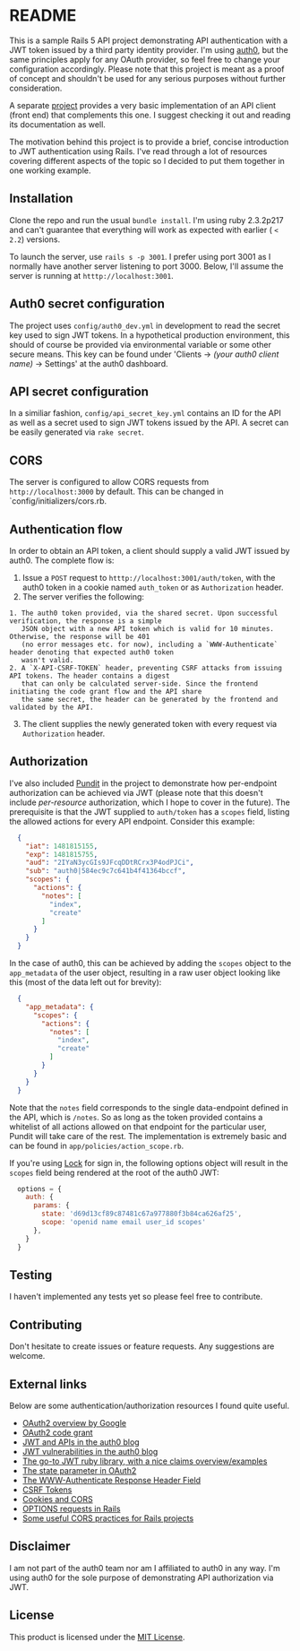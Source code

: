 # README

This is a sample Rails 5 API project demonstrating API authentication with a JWT token issued by a third party identity 
provider. I'm using [auth0](https://auth0.com/), but the same principles apply for any OAuth provider, so feel free
to change your configuration accordingly. Please note that this project is meant as a proof of concept and shouldn't 
be used for any serious purposes without further consideration.

A separate [project](https://github.com/npetkov/auth0_rails_frontend_example) provides a very basic implementation of an 
API client (front end) that complements this one. I suggest checking it out and reading its documentation as well.
 
The motivation behind this project is to provide a brief, concise introduction to JWT authentication using Rails. 
I've read through a lot of resources covering different aspects of the topic so I decided to put them together in one 
working example. 

## Installation

Clone the repo and run the usual `bundle install`. I'm using ruby 2.3.2p217 and can't guarantee that everything will 
work as expected with earlier ( `< 2.2`) versions.
  
To launch the server, use `rails s -p 3001`. I prefer using port 3001 as I normally have another server listening to 
port 3000. Below, I'll assume the server is running at `htttp://localhost:3001`.
  
## Auth0 secret configuration
  
The project uses `config/auth0_dev.yml` in development to read the secret key used to sign JWT tokens. In a hypothetical
production environment, this should of course be provided via environmental variable or some other secure means. This key
can be found under 'Clients -> _(your auth0 client name)_ -> Settings' at the auth0 dashboard.
 
## API secret configuration

In a similiar fashion, `config/api_secret_key.yml` contains an ID for the API as well as a secret used to sign JWT tokens
issued by the API. A secret can be easily generated via `rake secret`.

## CORS

The server is configured to allow CORS requests from `http://localhost:3000` by default. This can be changed in
`config/initializers/cors.rb.

## Authentication flow

In order to obtain an API token, a client should supply a valid JWT issued by auth0. The complete flow is:
 
  1. Issue a `POST` request to `htttp://localhost:3001/auth/token`, with the auth0 token in a cookie named 
  `auth_token` or as `Authorization` header.
  2. The server verifies the following:
    
    1. The auth0 token provided, via the shared secret. Upon successful verification, the response is a simple 
       JSON object with a new API token which is valid for 10 minutes. Otherwise, the response will be 401 
       (no error messages etc. for now), including a `WWW-Authenticate` header denoting that expected auth0 token 
       wasn't valid.
    2. A `X-API-CSRF-TOKEN` header, preventing CSRF attacks from issuing API tokens. The header contains a digest
       that can only be calculated server-side. Since the frontend initiating the code grant flow and the API share
       the same secret, the header can be generated by the frontend and validated by the API.
        
  3. The client supplies the newly generated token with every request via `Authorization` header.

## Authorization
   
I've also included [Pundit](https://github.com/elabs/pundit) in the project to demonstrate how per-endpoint authorization
can be achieved via JWT (please note that this doesn't include _per-resource_ authorization, which I hope to cover in the 
future). The prerequisite is that the JWT supplied to `auth/token` has a `scopes` field, listing the allowed actions
for every API endpoint. Consider this example:

```json
  {
    "iat": 1481815155,
    "exp": 1481815755,
    "aud": "2IYaN3ycGIs9JFcqDDtRCrx3P4odPJCi",
    "sub": "auth0|584ec9c7c641b4f41364bccf",
    "scopes": {
      "actions": {
        "notes": [
          "index",
          "create"
        ]
      }
    }
  }
```

In the case of auth0, this can be achieved by adding the `scopes` object to the `app_metadata` of the user object,
resulting in a raw user object looking like this (most of the data left out for brevity):

```json
  {   
    "app_metadata": {
      "scopes": {
        "actions": {
          "notes": [
            "index",
            "create"
          ]
        }
      }
    }
  }
```

Note that the `notes` field corresponds to the single data-endpoint defined in the API, which is `/notes`. So as
long as the token provided contains a whitelist of all actions allowed on that endpoint for the particular user, Pundit
will take care of the rest. The implementation is extremely basic and can be found in `app/policies/action_scope.rb`.

If you're using [Lock](https://github.com/auth0/lock) for sign in, the following options object will result in 
the `scopes` field being rendered at the root of the auth0 JWT: 

```javascript
  options = {
    auth: {
      params: {
        state: 'd69d13cf89c87481c67a977880f3b84ca626af25',
        scope: 'openid name email user_id scopes'
      },
    }
  }
```

## Testing

I haven't implemented any tests yet so please feel free to contribute.

## Contributing

Don't hesitate to create issues or feature requests. Any suggestions are welcome.

## External links

Below are some authentication/authorization resources I found quite useful.

  * [OAuth2 overview by Google](https://developers.google.com/identity/protocols/OAuth2)
  * [OAuth2 code grant](http://oauthlib.readthedocs.io/en/latest/oauth2/grants/authcode.html)
  * [JWT and APIs in the auth0 blog](https://auth0.com/blog/2014/12/02/using-json-web-tokens-as-api-keys/)
  * [JWT vulnerabilities in the auth0 blog](https://auth0.com/blog/critical-vulnerabilities-in-json-web-token-libraries/)
  * [The go-to JWT ruby library, with a nice claims overview/examples](https://github.com/jwt/ruby-jwt)
  * [The state parameter in OAuth2](http://www.twobotechnologies.com/blog/2014/02/importance-of-state-in-oauth2.html)
  * [The WWW-Authenticate Response Header Field](http://self-issued.info/docs/draft-ietf-oauth-v2-bearer.html#authn-header)
  * [CSRF Tokens](https://www.owasp.org/index.php/Cross-Site_Request_Forgery_(CSRF)_Prevention_Cheat_Sheet#Synchronizer_.28CSRF.29_Tokens)
  * [Cookies and CORS](https://quickleft.com/blog/cookies-with-my-cors/)
  * [OPTIONS requests in Rails](https://bibwild.wordpress.com/2014/10/07/catching-http-options-request-in-a-rails-app/)
  * [Some useful CORS practices for Rails projects](https://gist.github.com/dhoelzgen/cd7126b8652229d32eb4)

## Disclaimer

I am not part of the auth0 team nor am I affiliated to auth0 in any way. I'm using auth0 for the sole purpose of
demonstrating API authorization via JWT.

## License

This product is licensed under the [MIT License](https://github.com/npetkov/auth0_rails_api_example/blob/dev/LICENSE).

